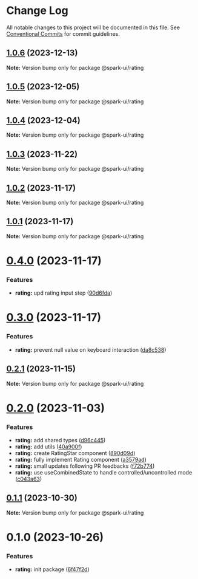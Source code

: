# Change Log

All notable changes to this project will be documented in this file.
See [Conventional Commits](https://conventionalcommits.org) for commit guidelines.

## [1.0.6](https://github.com/adevinta/spark/compare/@spark-ui/rating@1.0.5...@spark-ui/rating@1.0.6) (2023-12-13)

**Note:** Version bump only for package @spark-ui/rating

## [1.0.5](https://github.com/adevinta/spark/compare/@spark-ui/rating@1.0.4...@spark-ui/rating@1.0.5) (2023-12-05)

**Note:** Version bump only for package @spark-ui/rating

## [1.0.4](https://github.com/adevinta/spark/compare/@spark-ui/rating@1.0.3...@spark-ui/rating@1.0.4) (2023-12-04)

**Note:** Version bump only for package @spark-ui/rating

## [1.0.3](https://github.com/adevinta/spark/compare/@spark-ui/rating@1.0.2...@spark-ui/rating@1.0.3) (2023-11-22)

**Note:** Version bump only for package @spark-ui/rating

## [1.0.2](https://github.com/adevinta/spark/compare/@spark-ui/rating@1.0.1...@spark-ui/rating@1.0.2) (2023-11-17)

**Note:** Version bump only for package @spark-ui/rating

## [1.0.1](https://github.com/adevinta/spark/compare/@spark-ui/rating@0.4.0...@spark-ui/rating@1.0.1) (2023-11-17)

**Note:** Version bump only for package @spark-ui/rating

# [0.4.0](https://github.com/adevinta/spark/compare/@spark-ui/rating@0.3.0...@spark-ui/rating@0.4.0) (2023-11-17)

### Features

- **rating:** upd rating input step ([90d6fda](https://github.com/adevinta/spark/commit/90d6fdac3a09ee74cfae97386c575bb3af82a405))

# [0.3.0](https://github.com/adevinta/spark/compare/@spark-ui/rating@0.2.1...@spark-ui/rating@0.3.0) (2023-11-17)

### Features

- **rating:** prevent null value on keyboard interaction ([da8c538](https://github.com/adevinta/spark/commit/da8c538a82cab6bc71a3aad3599a23612a1208ac))

## [0.2.1](https://github.com/adevinta/spark/compare/@spark-ui/rating@0.2.0...@spark-ui/rating@0.2.1) (2023-11-15)

**Note:** Version bump only for package @spark-ui/rating

# [0.2.0](https://github.com/adevinta/spark/compare/@spark-ui/rating@0.1.1...@spark-ui/rating@0.2.0) (2023-11-03)

### Features

- **rating:** add shared types ([d96c445](https://github.com/adevinta/spark/commit/d96c445de50571c670c5467cf3349c991fcb27c2))
- **rating:** add utils ([40a900f](https://github.com/adevinta/spark/commit/40a900f97967c4cadc3b67e319ba34e82164edae))
- **rating:** create RatingStar component ([890d09d](https://github.com/adevinta/spark/commit/890d09dabff9727ccb86f0ef2e4652eb5922eaf9))
- **rating:** fully implement Rating component ([a3579ad](https://github.com/adevinta/spark/commit/a3579adffbfd0e0bcb7477af63fd249fea0344c6))
- **rating:** small updates following PR feedbacks ([f72b774](https://github.com/adevinta/spark/commit/f72b774edf0cea9d6ea785bdcb25d1f4648cbfb4))
- **rating:** use useCombinedState to handle controlled/uncontrolled mode ([c043a63](https://github.com/adevinta/spark/commit/c043a6323a427be1ba29c6ae7042711277e3a688))

## [0.1.1](https://github.com/adevinta/spark/compare/@spark-ui/rating@0.1.0...@spark-ui/rating@0.1.1) (2023-10-30)

**Note:** Version bump only for package @spark-ui/rating

# 0.1.0 (2023-10-26)

### Features

- **rating:** init package ([6f47f2d](https://github.com/adevinta/spark/commit/6f47f2da79c13fd3e16655a6129ae126f417a819))
